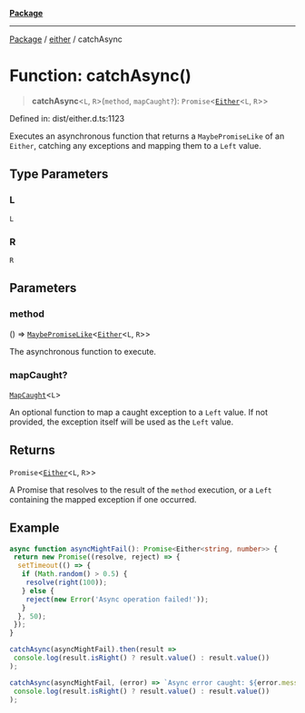 [**Package**](../../README.md)

***

[Package](../../modules.md) / [either](../README.md) / catchAsync

# Function: catchAsync()

> **catchAsync**\<`L`, `R`\>(`method`, `mapCaught?`): `Promise`\<[`Either`](../type-aliases/Either.md)\<`L`, `R`\>\>

Defined in: dist/either.d.ts:1123

Executes an asynchronous function that returns a `MaybePromiseLike` of an `Either`, catching any exceptions and mapping them to a `Left` value.

## Type Parameters

### L

`L`

### R

`R`

## Parameters

### method

() => [`MaybePromiseLike`](../../types/type-aliases/MaybePromiseLike.md)\<[`Either`](../type-aliases/Either.md)\<`L`, `R`\>\>

The asynchronous function to execute.

### mapCaught?

[`MapCaught`](../-internal-/type-aliases/MapCaught.md)\<`L`\>

An optional function to map a caught exception to a `Left` value. If not provided, the exception itself will be used as the `Left` value.

## Returns

`Promise`\<[`Either`](../type-aliases/Either.md)\<`L`, `R`\>\>

A Promise that resolves to the result of the `method` execution, or a `Left` containing the mapped exception if one occurred.

## Example

```ts
async function asyncMightFail(): Promise<Either<string, number>> {
 return new Promise((resolve, reject) => {
  setTimeout(() => {
   if (Math.random() > 0.5) {
    resolve(right(100));
   } else {
    reject(new Error('Async operation failed!'));
   }
  }, 50);
 });
}

catchAsync(asyncMightFail).then(result =>
 console.log(result.isRight() ? result.value() : result.value())
);

catchAsync(asyncMightFail, (error) => `Async error caught: ${error.message}`).then(result =>
 console.log(result.isRight() ? result.value() : result.value())
);
```
